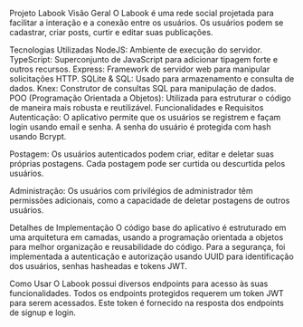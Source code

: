 Projeto Labook
Visão Geral
O Labook é uma rede social projetada para facilitar a interação e a conexão entre os usuários. Os usuários podem se cadastrar, criar posts, curtir e editar suas publicações.

Tecnologias Utilizadas
NodeJS: Ambiente de execução do servidor.
TypeScript: Superconjunto de JavaScript para adicionar tipagem forte e outros recursos.
Express: Framework de servidor web para manipular solicitações HTTP.
SQLite & SQL: Usado para armazenamento e consulta de dados.
Knex: Construtor de consultas SQL para manipulação de dados.
POO (Programação Orientada a Objetos): Utilizada para estruturar o código de maneira mais robusta e reutilizável.
Funcionalidades e Requisitos
Autenticação: O aplicativo permite que os usuários se registrem e façam login usando email e senha. A senha do usuário é protegida com hash usando Bcrypt.

Postagem: Os usuários autenticados podem criar, editar e deletar suas próprias postagens. Cada postagem pode ser curtida ou descurtida pelos usuários.

Administração: Os usuários com privilégios de administrador têm permissões adicionais, como a capacidade de deletar postagens de outros usuários.

Detalhes de Implementação
O código base do aplicativo é estruturado em uma arquitetura em camadas, usando a programação orientada a objetos para melhor organização e reusabilidade do código. Para a segurança, foi implementada a autenticação e autorização usando UUID para identificação dos usuários, senhas hasheadas e tokens JWT.

Como Usar
O Labook possui diversos endpoints para acesso às suas funcionalidades. Todos os endpoints protegidos requerem um token JWT para serem acessados. Este token é fornecido na resposta dos endpoints de signup e login.
